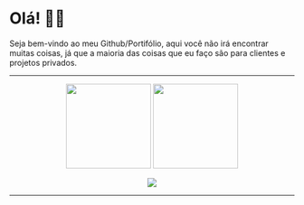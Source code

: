 # Olá! 👋🏻 
Seja bem-vindo ao meu Github/Portifólio, aqui você não irá encontrar muitas coisas, já que a maioria das coisas que eu faço são para clientes e projetos privados.

---

<div align="center">
    <img height="150em" src="https://github-readme-stats.vercel.app/api?username=lipesshw&layout=compact&langs_count=7&theme=react&hide_border=true&hide=makefile,handlebars,html"/>
    <img height="150em" src="https://github-readme-stats.vercel.app/api?username=lipesshw&show_icons=true&theme=react&&hide_border=true&include_all_commits=true&count_private=true"/>

  
  
  <img src="https://lanyard.cnrad.dev/api/1056956151088033863?hideTimestamp=true?hideProfile=true?hideStatus=true"> <br/>
</div>

---
